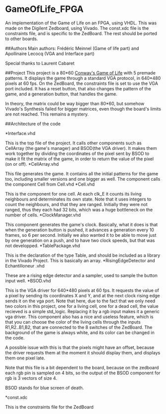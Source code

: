 # GameOfLife_FPGA
An implementation of the Game of Life on an FPGA, using VHDL. This was made on the Digilent Zedboard, using Vivado. 
The const.xdc file is the constraints file, and is specific to the ZedBoard. The rest should be ported to other boards. 

##Authors
Main authors: Frédéric Meinnel (Game of life part) and Apollinaire Lecocq (VGA and Interface part)

Special thanks to Laurent Cabaret

##Project 
This project is a 80*60 [Conway's Game of Life](https://en.wikipedia.org/wiki/Conway%27s_Game_of_Life) with 5 premade patterns. It displays the game through a standard VGA protocol, in 640\*480 pixels at 60 fps. On the ZedBoard, the constraints file is set to use the VGA port included. It has a reset button, that also changes the pattern of the game, and a generation button, that handles the game. 

In theory, the matrix could be way bigger than 80\*60, but somehow Vivado's Synthesis failed for bigger matrices, even though the board's limits are not reached. This remains a mystery.

##Architecture of the code

*Interface.vhd

   This is the top file of the project. It calls other components such as CellArray (the game's manager) and BSOD(the VGA driver). It makes them work together by dividing the coordinates of the pixel sent by BSOD to make it fit the matrix of the game, in order to return the value of the pixel (on or off).
*CellArray.vhd

   This file generates the game. It contains all the initial patterns for the game too, including smaller versions and one bigger as well. The component calls the component Cell from Cell.vhd
*Cell.vhd

   This is the component for one cell. At each clk_E it counts its living neighbours and determinates its own state. Note that it uses integers to count the neighbours, and that they are ranged. Initially they were not ranged, thus they each had 32 bits, which was a huge bottleneck on the number of cells.
*ClockManager.vhd

   This component generates the game's clock. Basically, what it does is that when the generation button is pushed, it advances a generation every 10 frames, so 6 per second. Initially we also wanted it to be able to move just by one generation on a push, and to have two clock speeds, but that was not developped. 
*TablePackage.vhd

   This is the declaration of the type Table, and should be included as a library in the Vivado Project. This is basically an array.
*RisingEdgeDetector and Echantilloneur .vhd

   These are a rising edge detector and a sampler, used to sample the button input well.
*BSOD.vhd

   This is the VGA driver for 640\*480 pixels at 60 fps. It requests the value of a pixel by sending its coordinates X and Y, and at the next clock rising edge sends it on the vga port. Note that here, due to the fact that we only need two colors in this project, one for a living cell, one for a dead cell, the value recieved is a simple std_logic. Replacing it by a rgb input makes it a generic vga driver. This component also has a nice and useless feature, which is that you can choose the color of the living cells through the inputs R1,R2..B1,B2, that are connected to the 8 switches of the ZedBoard. The background of the game is always white, and its color can be changed in the code.

   A possible issue with this is that the pixels might have an offset, because the driver requests them at the moment it should display them, and displays them one pixel late.

   Note that this file is a bit dependent to the board, because on the zedboard each rgb pin is sampled on 4 bits, so the output of the BSOD component for rgb is 3 vectors of size 4.

   BSOD stands for blue screen of death.

*const.xdc

   This is the constraints file for the ZedBoard